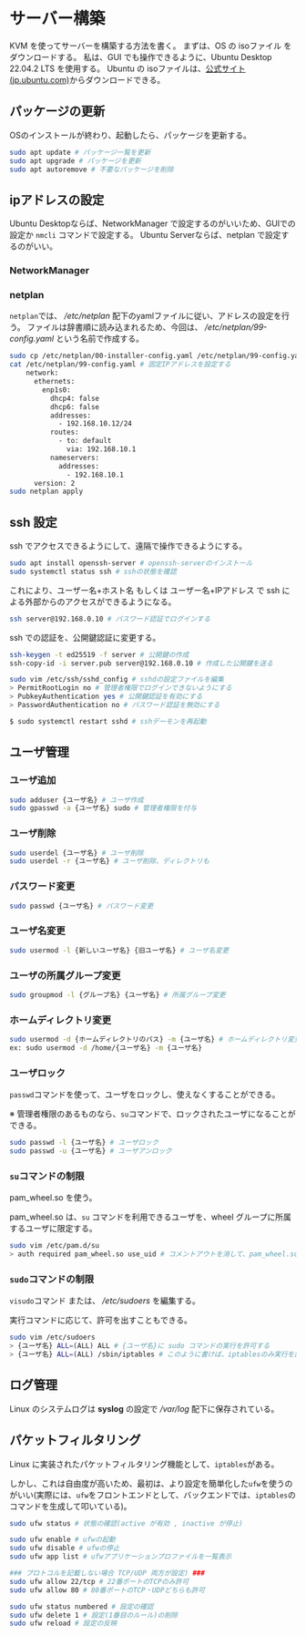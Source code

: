 # サーバー構築

KVM を使ってサーバーを構築する方法を書く。
まずは、OS の isoファイル をダウンロードする。
私は、GUI でも操作できるように、Ubuntu Desktop 22.04.2 LTS を使用する。
Ubuntu の isoファイルは、[公式サイト(jp.ubuntu.com)](https://jp.ubuntu.com/download)からダウンロードできる。

## パッケージの更新

OSのインストールが終わり、起動したら、パッケージを更新する。

```bash
sudo apt update # パッケージ一覧を更新
sudo apt upgrade # パッケージを更新
sudo apt autoremove # 不要なパッケージを削除
```

## ipアドレスの設定

Ubuntu Desktopならば、NetworkManager で設定するのがいいため、GUIでの設定か `nmcli` コマンドで設定する。
Ubuntu Serverならば、netplan で設定するのがいい。

### NetworkManager

### netplan

`netplan`では、 */etc/netplan* 配下のyamlファイルに従い、アドレスの設定を行う。
ファイルは辞書順に読み込まれるため、今回は、 */etc/netplan/99-config.yaml* という名前で作成する。

```bash
sudo cp /etc/netplan/00-installer-config.yaml /etc/netplan/99-config.yaml
cat /etc/netplan/99-config.yaml # 固定IPアドレスを設定する
    network:
      ethernets:
        enp1s0:
          dhcp4: false
          dhcp6: false
          addresses:
            - 192.168.10.12/24
          routes:
            - to: default
              via: 192.168.10.1
          nameservers:
            addresses:
              - 192.168.10.1
      version: 2
sudo netplan apply
```

## ssh 設定

ssh でアクセスできるようにして、遠隔で操作できるようにする。

```bash
sudo apt install openssh-server # openssh-serverのインストール
sudo systemctl status ssh # sshの状態を確認
```

これにより、ユーザー名+ホスト名 もしくは ユーザー名+IPアドレス で ssh による外部からのアクセスができるようになる。

```bash
ssh server@192.168.0.10 # パスワード認証でログインする
```

ssh での認証を、公開鍵認証に変更する。

```bash
ssh-keygen -t ed25519 -f server # 公開鍵の作成
ssh-copy-id -i server.pub server@192.168.0.10 # 作成した公開鍵を送る
```

```bash
sudo vim /etc/ssh/sshd_config # sshdの設定ファイルを編集
> PermitRootLogin no # 管理者権限でログインできないようにする
> PubkeyAuthentication yes # 公開鍵認証を有効にする
> PasswordAuthentication no # パスワード認証を無効にする

$ sudo systemctl restart sshd # sshデーモンを再起動
```

## ユーザ管理

### ユーザ追加

```bash
sudo adduser {ユーザ名} # ユーザ作成
sudo gpasswd -a {ユーザ名} sudo # 管理者権限を付与
```

### ユーザ削除

```bash
sudo userdel {ユーザ名} # ユーザ削除
sudo userdel -r {ユーザ名} # ユーザ削除、ディレクトリも
```

### パスワード変更

```bash
sudo passwd {ユーザ名} # パスワード変更
```

### ユーザ名変更

```bash
sudo usermod -l {新しいユーザ名} {旧ユーザ名} # ユーザ名変更
```

### ユーザの所属グループ変更

```bash
sudo groupmod -l {グループ名} {ユーザ名} # 所属グループ変更
```

### ホームディレクトリ変更

```bash
sudo usermod -d {ホームディレクトリのパス} -m {ユーザ名} # ホームディレクトリ変更
ex: sudo usermod -d /home/{ユーザ名} -m {ユーザ名}
```

### ユーザロック

`passwd`コマンドを使って、ユーザをロックし、使えなくすることができる。

※ 管理者権限のあるものなら、`su`コマンドで、ロックされたユーザになることができる。

```bash
sudo passwd -l {ユーザ名} # ユーザロック
sudo passwd -u {ユーザ名} # ユーザアンロック
```

### `su`コマンドの制限

pam_wheel.so を使う。

pam_wheel.so は、`su` コマンドを利用できるユーザを、wheel グループに所属するユーザに限定する。

```bash
sudo vim /etc/pam.d/su
> auth required pam_wheel.so use_uid # コメントアウトを消して、pam_wheel.soを有効にする
```

### `sudo`コマンドの制限

`visudo`コマンド または、 */etc/sudoers* を編集する。

実行コマンドに応じて、許可を出すこともできる。

```bash
sudo vim /etc/sudoers
> {ユーザ名} ALL=(ALL) ALL # {ユーザ名}に sudo コマンドの実行を許可する
> {ユーザ名} ALL=(ALL) /sbin/iptables # このように書けば、iptablesのみ実行を許可する
```

## ログ管理

Linux のシステムログは **syslog** の設定で */var/log* 配下に保存されている。

## パケットフィルタリング

Linux に実装されたパケットフィルタリング機能として、`iptables`がある。

しかし、これは自由度が高いため、最初は、より設定を簡単化した`ufw`を使うのがいい(実際には、`ufw`をフロントエンドとして、バックエンドでは、`iptables`のコマンドを生成して叩いている)。

```bash
sudo ufw status # 状態の確認(active が有効 , inactive が停止) 

sudo ufw enable # ufwの起動
sudo ufw disable # ufwの停止
sudo ufw app list # ufwアプリケーションプロファイルを一覧表示

### プロトコルを記載しない場合 TCP/UDP 両方が設定) ### 
sudo ufw allow 22/tcp # 22番ポートのTCPのみ許可
sudo ufw allow 80 # 80番ポートのTCP・UDPどちらも許可

sudo ufw status numbered # 設定の確認
sudo ufw delete 1 # 設定(1番目のルール)の削除
sudo ufw reload # 設定の反映
```
